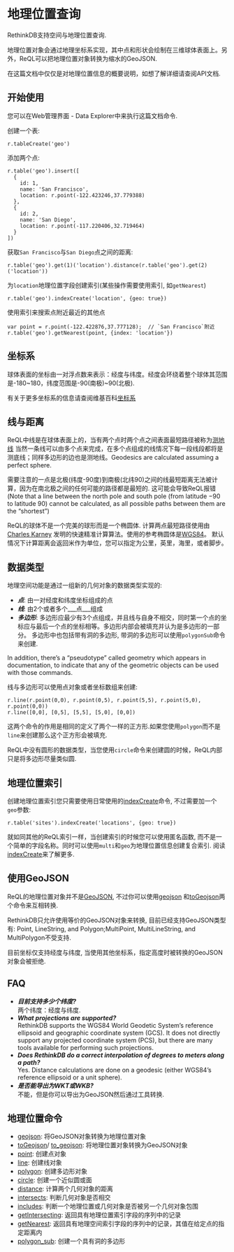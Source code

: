 # 地理位置查询
RethinkDB支持空间与地理位置查询.

地理位置对象会通过地理坐标系实现，其中点和形状会绘制在三维球体表面上。另外，ReQL可以把地理位置对象转换为缩水的GeoJSON.

在这篇文档中仅仅是对地理位置信息的概要说明，如想了解详细请查阅API文档.

## 开始使用
您可以在Web管理界面 - Data Explorer中来执行这篇文档命令.

创建一个表:
```
r.tableCreate('geo')
```
添加两个点:
```
r.table('geo').insert([
  {
    id: 1,
    name: 'San Francisco',
    location: r.point(-122.423246,37.779388)
  },
  {
    id: 2,
    name: 'San Diego',
    location: r.point(-117.220406,32.719464)
  }
])
```
获取`San Francisco`与`San Diego`点之间的距离:
```
r.table('geo').get(1)('location').distance(r.table('geo').get(2)('location'))
```
为`location`地理位置字段创建索引(某些操作需要使用索引, 如`getNearest`)
```
r.table('geo').indexCreate('location', {geo: true})
```
使用索引来搜索点附近最近的其他点
```
var point = r.point(-122.422876,37.777128);  // `San Francisco`附近
r.table('geo').getNearest(point, {index: 'location'})
```
## 坐标系
球体表面的坐标由一对浮点数来表示：经度与纬度。经度会环绕着整个球体其范围是-180~180，纬度范围是-90(南极)~90(北极).

有关于更多坐标系的信息请查阅维基百科[坐标系](https://zh.wikipedia.org/wiki/%E7%BB%8F%E7%BA%AC%E5%BA%A6)

## 线与距离
ReQL中线是在球体表面上的，当有两个点时两个点之间表面最短路径被称为[测地线](https://zh.wikipedia.org/wiki/%E6%B5%8B%E5%9C%B0%E7%BA%BF)
当然一条线可以由多个点来完成，在多个点组成的线情况下每一段线段都将是测底线；同样多边形的边也是测地线。Geodesics are calculated assuming a perfect sphere.

需要注意的一点是北极(纬度-90度)到南极(北纬90)之间的线最短距离无法被计算，因为在南北极之间的任何可能的路径都是最短的. 这可能会导致ReQL报错(Note that a line between the north pole and south pole (from latitude −90 to latitude 90) cannot be calculated, as all possible paths between them are the “shortest”)

ReQL的球体不是一个完美的球形而是一个椭圆体. 计算两点最短路径使用由[Charles Karney](http://link.springer.com/article/10.1007%2Fs00190-012-0578-z)
发明的快速精准计算算法。使用的参考椭圆体是[WGS84](https://en.wikipedia.org/wiki/World_Geodetic_System)。
默认情况下计算距离会返回米作为单位，您可以指定为公里，英里，海里，或者脚步。

## 数据类型
地理空间功能是通过一组新的几何对象的数据类型实现的:
* ___点___: 由一对经度和纬度坐标组成的点
* ___线___: 由2个或者多个___点___组成
* ___多边形___: 多边形应最少有3个点组成，并且线与自身不相交，同时第一个点的坐标应与最后一个点的坐标相等。多边形内部会被填充并认为是多边形的一部分。
多边形中也包括带有洞的多边形, 带洞的多边形可以使用`polygonSub`命令来创建.

In addition, there’s a “pseudotype” called geometry which appears in documentation, to indicate that any of the geometric objects can be used with those commands.

线与多边形可以使用点对象或者坐标数组来创建:
```
r.line(r.point(0,0), r.point(0,5), r.point(5,5), r.point(5,0), r.point(0,0))
r.line([0,0], [0,5], [5,5], [5,0], [0,0])
```
这两个命令的作用是相同的定义了两个一样的正方形.如果您使用`polygon`而不是`line`来创建那么这个正方形会被填充.

ReQL中没有圆形的数据类型，当您使用`circle`命令来创建圆的时候，ReQL内部只是将多边形尽量类似圆.

## 地理位置索引
创建地理位置索引您只需要使用日常使用的[indexCreate](https://www.rethinkdb.com/api/javascript/index_create/)命令, 不过需要加一个
`geo`参数:
```
r.table('sites').indexCreate('locations', {geo: true})
```
就如同其他的ReQL索引一样，当创建索引的时候您可以使用匿名函数, 而不是一个简单的字段名称。同时可以使用`multi`和`geo`为地理位置信息创建复合索引.
阅读[indexCreate](https://www.rethinkdb.com/api/javascript/index_create)来了解更多.

## 使用GeoJSON
ReQL的地理位置对象并不是[GeoJSON](http://geojson.org/), 
不过你可以使用[geojson](https://www.rethinkdb.com/api/javascript/geojson/)
和[toGeojson](https://www.rethinkdb.com/api/javascript/to_geojson)两个命令来互相转换.

RethinkDB只允许使用等价的GeoJSON对象来转换, 目前已经支持GeoJSON类型有: Point, LineString, and Polygon;MultiPoint, MultiLineString, and MultiPolygon不受支持.

目前坐标仅支持经度与纬度, 当使用其他坐标系，指定高度时被转换的GeoJSON对象会被拒绝.

## FAQ
* ___目前支持多少个纬度?___<br/>
两个纬度：经度与纬度.
* ___What projections are supported?___<br/>
RethinkDB supports the WGS84 World Geodetic System’s reference ellipsoid and geographic coordinate system (GCS). It does not directly support any projected coordinate system (PCS), but there are many tools available for performing such projections.
* ___Does RethinkDB do a correct interpolation of degrees to meters along a path?___<br/>
Yes. Distance calculations are done on a geodesic (either WGS84’s reference ellipsoid or a unit sphere).
* ___是否能导出为WKT或WKB?___<br/>
不能，但是你可以导出为GeoJSON然后通过工具转换.

## 地理位置命令
* [geojson](https://www.rethinkdb.com/api/javascript/geojson/): 将GeoJSON对象转换为地理位置对象
* [toGeojson](https://www.rethinkdb.com/docs/geo-support/javascript/to_geojson/)/
[to_geojson](https://www.rethinkdb.com/api/javascript/to_geojson/): 将地理位置对象转换为GeoJSON对象
* [point](https://www.rethinkdb.com/api/javascript/point/): 创建点对象
* [line](https://www.rethinkdb.com/api/javascript/line/): 创建线对象
* [polygon](https://www.rethinkdb.com/api/javascript/polygon/): 创建多边形对象
* [circle](https://www.rethinkdb.com/api/javascript/circle/): 创建一个近似圆或面
* [distance](https://www.rethinkdb.com/api/javascript/distance/): 计算两个几何对象的距离
* [intersects](https://www.rethinkdb.com/api/javascript/intersects/): 判断几何对象是否相交
* [includes](https://www.rethinkdb.com/api/javascript/includes/): 判断一个地理位置或几何对象是否被另一个几何对象包围
* [getIntersecting](https://www.rethinkdb.com/api/javascript/get_intersecting/): 返回具有地理位置索引字段的序列中的记录
* [getNearest](https://www.rethinkdb.com/api/javascript/get_nearest/): 返回具有地理空间索引字段的序列中的记录，其值在给定点的指定距离内
* [polygon_sub](https://www.rethinkdb.com/api/javascript/polygon_sub/): 创建一个具有洞的多边形





